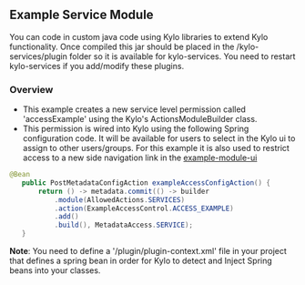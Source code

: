 ## Example Service Module

You can code in custom java code using Kylo libraries to extend Kylo functionality.
Once compiled this jar should be placed in the /kylo-services/plugin folder so it is available for kylo-services.  You need to restart kylo-services if you add/modify these plugins.

### Overview

 - This example creates a new service level permission called 'accessExample' using the Kylo's ActionsModuleBuilder class.
 - This permission is wired into Kylo using the following Spring configuration code.  It will be available for users to select in the Kylo ui to assign to other users/groups.  For this example it is also used to restrict access to a new side navigation link in the  [example-module-ui](../example-module-ui)
 
 ```java 
@Bean
    public PostMetadataConfigAction exampleAccessConfigAction() {
        return () -> metadata.commit(() -> builder
            .module(AllowedActions.SERVICES)
            .action(ExampleAccessControl.ACCESS_EXAMPLE)
            .add()
            .build(), MetadataAccess.SERVICE);
    }
```

**Note**: You need to define a '/plugin/plugin-context.xml' file in your project that defines a spring bean in order for Kylo to detect and Inject Spring beans into your classes.

    
    